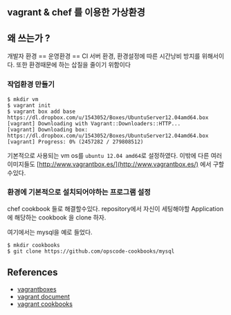 ## vagrant & chef 를 이용한 가상환경 

## 왜 쓰는가 ? 

개발자 환경 == 운영환경 == CI 서버 환경, 환경설정에 따른 시간낭비 방지를 위해서이다. 또한 환경때문에 하는 삽질을 줄이기 위함이다 


### 작업환경 만들기 

	$ mkdir vm 
	$ vagrant init 
	$ vagrant box add base https://dl.dropbox.com/u/1543052/Boxes/UbuntuServer12.04amd64.box 
	[vagrant] Downloading with Vagrant::Downloaders::HTTP...
	[vagrant] Downloading box: https://dl.dropbox.com/u/1543052/Boxes/UbuntuServer12.04amd64.box
	[vagrant] Progress: 0% (2457282 / 279808512)

기본적으로 사용되는 vm os를 `ubuntu 12.04 amd64`로 설정하였다. 이밖에 다른 여러 이미지들도 [http://www.vagrantbox.es/](http://www.vagrantbox.es/) 에서 구할수있다. 

### 환경에 기본적으로 설치되어야하는 프로그램 설정 

chef cookbook 들로 해결할수있다. repository에서 자신이 세팅해야할 Application 에 해당하는 cookbook 을 clone 하자. 

여기에서는 mysql을 예로 들었다. 

	$ mkdir cookbooks 
	$ git clone https://github.com/opscode-cookbooks/mysql



## References 

- [vagrantboxes](http://www.vagrantbox.es/)
- [vagrant document](http://vagrantup.com/v1/docs/index.html)
- [vagrant cookbooks](https://github.com/opscode-cookbooks)
